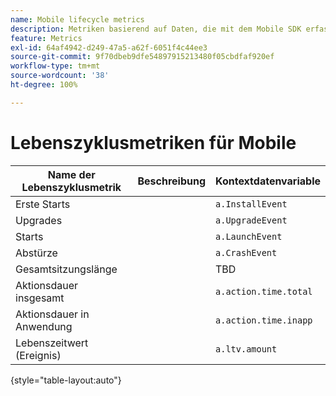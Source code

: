 ```yaml
---
name: Mobile lifecycle metrics
description: Metriken basierend auf Daten, die mit dem Mobile SDK erfasst wurden.
feature: Metrics
exl-id: 64af4942-d249-47a5-a62f-6051f4c44ee3
source-git-commit: 9f70dbeb9dfe54897915213480f05cbdfaf920ef
workflow-type: tm+mt
source-wordcount: '38'
ht-degree: 100%

---
```


# Lebenszyklusmetriken für Mobile

| Name der Lebenszyklusmetrik | Beschreibung | Kontextdatenvariable |
| --- | --- | --- |
| Erste Starts | | `a.InstallEvent` |
| Upgrades | | `a.UpgradeEvent` |
| Starts | | `a.LaunchEvent` |
| Abstürze | | `a.CrashEvent` |
| Gesamtsitzungslänge | | TBD |
| Aktionsdauer insgesamt | | `a.action.time.total` |
| Aktionsdauer in Anwendung | | `a.action.time.inapp` |
| Lebenszeitwert (Ereignis) | | `a.ltv.amount` |

{style="table-layout:auto"}

